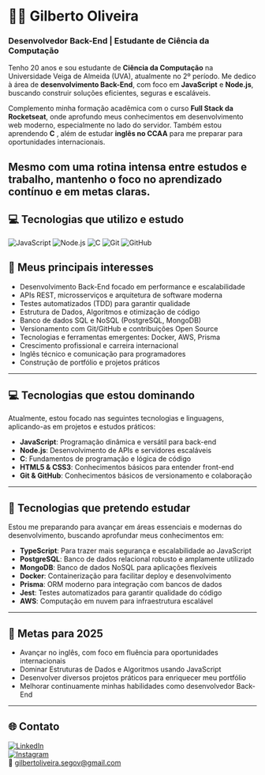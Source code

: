 # 👨‍💻 Gilberto Oliveira

### Desenvolvedor Back-End | Estudante de Ciência da Computação

Tenho 20 anos e sou estudante de **Ciência da Computação** na Universidade Veiga de Almeida (UVA), atualmente no 2º período. Me dedico à área de **desenvolvimento Back-End**, com foco em **JavaScript** e **Node.js**, buscando construir soluções eficientes, seguras e escaláveis.

Complemento minha formação acadêmica com o curso **Full Stack da Rocketseat**, onde aprofundo meus conhecimentos em desenvolvimento web moderno, especialmente no lado do servidor. Também estou aprendendo **C** , além de estudar **inglês no CCAA** para me preparar para oportunidades internacionais.

Mesmo com uma rotina intensa entre estudos e trabalho, mantenho o foco no aprendizado contínuo e em metas claras.
---

## 💻 Tecnologias que utilizo e estudo

![JavaScript](https://img.shields.io/badge/-JavaScript-black?style=flat&logo=javascript)
![Node.js](https://img.shields.io/badge/-Node.js-339933?style=flat&logo=node.js&logoColor=white)
![C](https://img.shields.io/badge/-C-blue?style=flat&logo=c)
![Git](https://img.shields.io/badge/-Git-F05032?style=flat&logo=git&logoColor=white)
![GitHub](https://img.shields.io/badge/-GitHub-181717?style=flat&logo=github)


## 🚀 Meus principais interesses

- Desenvolvimento Back-End focado em performance e escalabilidade  
- APIs REST, microsserviços e arquitetura de software moderna  
- Testes automatizados (TDD) para garantir qualidade  
- Estrutura de Dados, Algoritmos e otimização de código  
- Banco de dados SQL e NoSQL (PostgreSQL, MongoDB)  
- Versionamento com Git/GitHub e contribuições Open Source  
- Tecnologias e ferramentas emergentes: Docker, AWS, Prisma  
- Crescimento profissional e carreira internacional  
- Inglês técnico e comunicação para programadores  
- Construção de portfólio e projetos práticos  

---

## 💻 Tecnologias que estou dominando

Atualmente, estou focado nas seguintes tecnologias e linguagens, aplicando-as em projetos e estudos práticos:

- **JavaScript**: Programação dinâmica e versátil para back-end  
- **Node.js**: Desenvolvimento de APIs e servidores escaláveis  
- **C**: Fundamentos de programação e lógica de código  
- **HTML5 & CSS3**: Conhecimentos básicos para entender front-end  
- **Git & GitHub**: Conhecimentos básicos de versionamento e colaboração  

---

## 🧠 Tecnologias que pretendo estudar

Estou me preparando para avançar em áreas essenciais e modernas do desenvolvimento, buscando aprofundar meus conhecimentos em:

- **TypeScript**: Para trazer mais segurança e escalabilidade ao JavaScript  
- **PostgreSQL**: Banco de dados relacional robusto e amplamente utilizado  
- **MongoDB**: Banco de dados NoSQL para aplicações flexíveis  
- **Docker**: Containerização para facilitar deploy e desenvolvimento  
- **Prisma**: ORM moderno para integração com bancos de dados  
- **Jest**: Testes automatizados para garantir qualidade do código  
- **AWS**: Computação em nuvem para infraestrutura escalável  

---

## 🎯 Metas para 2025

- Avançar no inglês, com foco em fluência para oportunidades internacionais  
- Dominar Estruturas de Dados e Algoritmos usando JavaScript  
- Desenvolver diversos projetos práticos para enriquecer meu portfólio  
- Melhorar continuamente minhas habilidades como desenvolvedor Back-End  

---

## 🌐 Contato

[![LinkedIn](https://img.shields.io/badge/-LinkedIn-blue?style=flat&logo=linkedin&logoColor=white)](https://www.linkedin.com/in/gilberto-oliveira-876298248)  
[![Instagram](https://img.shields.io/badge/-Instagram-E4405F?style=flat&logo=instagram&logoColor=white)](https://www.instagram.com/g7sx_)  
📧 gilbertoliveira.segov@gmail.com
